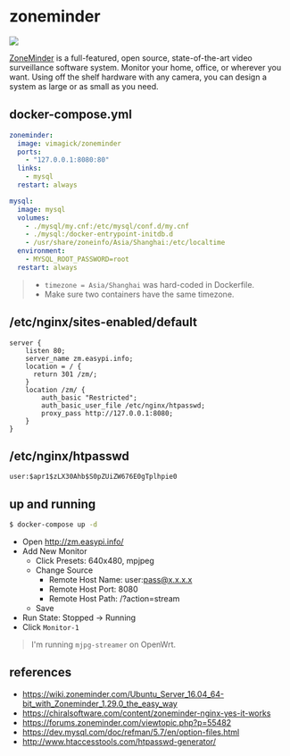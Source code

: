 zoneminder
==========

![](https://badge.imagelayers.io/vimagick/zoneminder:latest.svg)

[ZoneMinder][1] is a full-featured, open source, state-of-the-art video
surveillance software system. Monitor your home, office, or wherever you want.
Using off the shelf hardware with any camera, you can design a system as large
or as small as you need.

## docker-compose.yml

```yaml
zoneminder:
  image: vimagick/zoneminder
  ports:
    - "127.0.0.1:8080:80"
  links:
    - mysql
  restart: always

mysql:
  image: mysql
  volumes:
    - ./mysql/my.cnf:/etc/mysql/conf.d/my.cnf
    - ./mysql:/docker-entrypoint-initdb.d
    - /usr/share/zoneinfo/Asia/Shanghai:/etc/localtime
  environment:
    - MYSQL_ROOT_PASSWORD=root
  restart: always
```

> - `timezone = Asia/Shanghai` was hard-coded in Dockerfile.
> - Make sure two containers have the same timezone.

## /etc/nginx/sites-enabled/default

```
server {
    listen 80;
    server_name zm.easypi.info;
    location = / {
      return 301 /zm/;
    }
    location /zm/ {
        auth_basic "Restricted";
        auth_basic_user_file /etc/nginx/htpasswd;
        proxy_pass http://127.0.0.1:8080;
    }
}
```

## /etc/nginx/htpasswd

```
user:$apr1$zLX30Ahb$S0pZUiZW676E0gTplhpie0
```

## up and running

```bash
$ docker-compose up -d
```

- Open <http://zm.easypi.info/>
- Add New Monitor
  - Click Presets: 640x480, mpjpeg
  - Change Source
    - Remote Host Name: user:pass@x.x.x.x
    - Remote Host Port: 8080
    - Remote Host Path: /?action=stream
  - Save
- Run State: Stopped -> Running
- Click `Monitor-1`

> I'm running `mjpg-streamer` on OpenWrt.

## references

- <https://wiki.zoneminder.com/Ubuntu_Server_16.04_64-bit_with_Zoneminder_1.29.0_the_easy_way>
- <https://chiralsoftware.com/content/zoneminder-nginx-yes-it-works>
- <https://forums.zoneminder.com/viewtopic.php?p=55482>
- <https://dev.mysql.com/doc/refman/5.7/en/option-files.html>
- <http://www.htaccesstools.com/htpasswd-generator/>

[1]: https://www.zoneminder.com/

